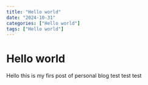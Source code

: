 ```yaml
---
title: "Hello world"
date: "2024-10-31"
categories: ["Hello world"]
tags: ["Hello world"]
---
```


# Hello world

Hello this is my firs post of personal blog test test test